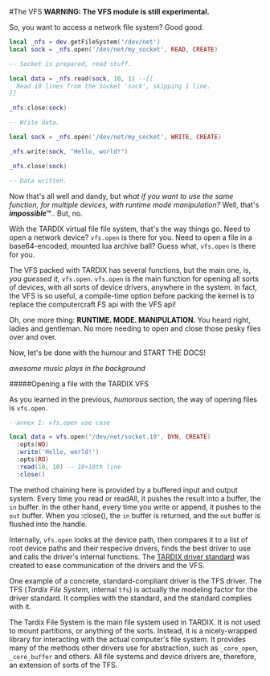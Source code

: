 #The VFS
**WARNING: The VFS module is still experimental.**


So, you want to access a network file system? Good good.

```lua
local _nfs = dev.getFileSystem('/dev/net')
local sock = _nfs.open('/dev/net/my_socket', READ, CREATE)

-- Socket is prepared, read stuff.

local data = _nfs.read(sock, 10, 1) --[[
  Read 10 lines from the Socket 'sock', skipping 1 line.
]]

_nfs.close(sock)

-- Write data.

local sock = _nfs.open('/dev/net/my_socket', WRITE, CREATE)

_nfs.write(sock, "Hello, world!")

_nfs.close(sock)

-- Data written.

```

Now that's all well and dandy, but *what if you want to use the same function, for multiple devices, with runtime mode manipulation?* Well, that's **_impossible_™**.. But, no.


With the TARDIX virtual file file system, that's the way things go.
Need to open a network device? `vfs.open` is there for you. Need to open a file in a base64-encoded, mounted lua archive ball? Guess what, `vfs.open` is there for you.

The VFS packed with TARDIX has several functions, but the main one, is, _you guessed it,_ `vfs.open`. `vfs.open` is the main function for opening all sorts of devices, with all sorts of device drivers, anywhere in the system. In fact, the VFS is so useful, a compile-time option before packing the kernel is to replace the computercraft FS api with the VFS api!

Oh, one more thing: **RUNTIME. MODE. MANIPULATION.** You heard right, ladies and gentleman. No more needing to open and close those pesky files over and over.

Now, let's be done with the humour and START THE DOCS!


*awesome music plays in the background*


#####Opening a file with the TARDIX VFS

As you learned in the previous, _humorous_ section, the way of opening files is `vfs.open`.

```lua
--annex 1: vfs.open use case

local data = vfs.open("/dev/net/socket.10", DYN, CREATE)
  :opts(WO)
  :write('Hello, world!')
  :opts(RO)
  :read(10, 10) -- 10+10th line
  :close()
```

The method chaining here is provided by a buffered input and output system. Every time you read or readAll, it pushes the result into a buffer, the `in` buffer. In the other hand, every time you write or append, it pushes to the `out` buffer. When you :close(), the `in` buffer is returned, and the `out` buffer is flushed into the handle.

Internally, `vfs.open` looks at the device path, then compares it to a list of root device paths and their respecive drivers, finds the best driver to use and calls the driver's internal functions. The [TARDIX driver standard](http://example.com) was created to ease communication of the drivers and the VFS.

One example of a concrete, standard-compliant driver is the TFS driver. The TFS (_Tardix File System_, internal `tfs`) is actually the modeling factor for the driver standard. It complies with the standard, and the standard complies with it.

The Tardix File System is the main file system used in TARDIX. It is not used to mount partitions, or anything of the sorts. Instead, it is a nicely-wrapped library for interacting with the actual computer's file system. It provides many of the methods other drivers use for abstraction, such as `_core_open`,  `_core_buffer` and others. All file systems and device drivers are, therefore, an extension of sorts of the TFS.
